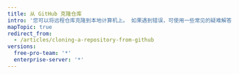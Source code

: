 ```yaml
---
title: 从 GitHub 克隆仓库
intro: '您可以将远程仓库克隆到本地计算机上。 如果遇到错误，可使用一些常见的疑难解答解决方案。'
mapTopic: true
redirect_from:
  - /articles/cloning-a-repository-from-github
versions:
  free-pro-team: '*'
  enterprise-server: '*'
---
```


